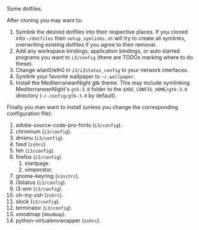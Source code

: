 Some dotfiles.

After cloning you may want to:
   1. Symlink the desired dotfiles into their respective places. If you cloned into `~/dotfiles` then `setup_symlinks.sh` will try to create all symlinks, overwriting existing dotfiles if you agree to their removal.
   2. Add any workspace bindings, application bindings, or auto started programs you want to `i3/config` (there are TODOs marking where to do these).
   3. Change wlan0/eth0 in `i3/i3status_config` to your network interfaces.
   3. Symlink your favorite wallpaper to `~/.wallpaper`.
   4. Install the MediterraneanNight gtk theme. This may include symlinking MediterraneanNight's `gtk-3.0` folder to the `$XDG_CONFIG_HOME/gtk-3.0` directory (`~/.config/gtk-3.0` by default).

Finally you man want to install (unless you change the corresponding configuration file):
   1. adobe-source-code-pro-fonts (`i3/config`).
   1. chromium (`i3/config`).
   1. dmenu (`i3/config`).
   1. fasd (`zshrc`).
   1. feh (`i3/config`).
   1. firefox (`i3/config`).
      1. startpage.
      1. vimperator.
   1. gnome-keyring (`xinitrc`).
   1. i3status (`i3/config`).
   1. i3-wm (`i3/config`).
   1. oh-my-zsh (`zshrc`).
   1. slock (`i3/config`).
   1. terminator (`i3/config`).
   1. xmodmap (`Xmodmap`).
   1. python-virtualenvwrapper (`zshrc`).
